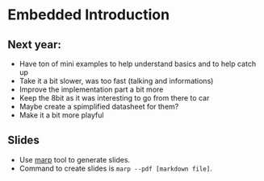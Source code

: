 # Embedded Introduction

## Next year:
 - Have ton of mini examples to help understand basics and to help catch up
 - Take it a bit slower, was too fast (talking and informations)
 - Improve the implementation part a bit more
 - Keep the 8bit as it was interesting to go from there to car
 - Maybe create a spimplified datasheet for them?
 - Make it a bit more playful

## Slides
 - Use [marp](https://github.com/marp-team/marp-cli) tool to generate slides.
 - Command to create slides is `marp --pdf [markdown file]`.
